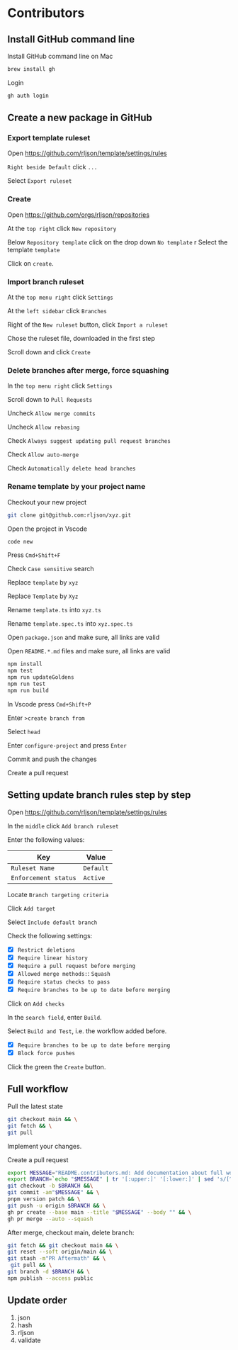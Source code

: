 # Contributors

## Install GitHub command line

Install GitHub command line on Mac

```bash
brew install gh
```

Login

```bash
gh auth login
```

## Create a new package in GitHub

### Export template ruleset

Open <https://github.com/rljson/template/settings/rules>

`Right beside Default` click `...`

Select `Export ruleset`

### Create

Open <https://github.com/orgs/rljson/repositories>

At the `top right` click `New repository`

Below `Repository template` click on the drop down `No template`
r
Select the template `template`

Click on `create`.

### Import branch ruleset

At the `top menu right` click `Settings`

At the `left sidebar` click `Branches`

Right of the `New ruleset` button, click `Import a ruleset`

Chose the ruleset file, downloaded in the first step

Scroll down and click `Create`

### Delete branches after merge, force squashing

In the `top menu right` click `Settings`

Scroll down to `Pull Requests`

Uncheck `Allow merge commits`

Uncheck `Allow rebasing`

Check `Always suggest updating pull request branches`

Check `Allow auto-merge`

Check `Automatically delete head branches`

### Rename template by your project name

Checkout your new project

```bash
git clone git@github.com:rljson/xyz.git
```

Open the project in Vscode

```bash
code new
```

Press `Cmd+Shift+F`

Check `Case sensitive` search

Replace `template` by `xyz`

Replace `Template` by `Xyz`

Rename `template.ts` into `xyz.ts`

Rename `template.spec.ts` into `xyz.spec.ts`

Open `package.json` and make sure, all links are valid

Open `README.*.md` files and make sure, all links are valid

```bash
npm install
npm test
npm run updateGoldens
npm run test
npm run build
```

In Vscode press `Cmd+Shift+P`

Enter `>create branch from`

Select `head`

Enter `configure-project` and press `Enter`

Commit and push the changes

Create a pull request

## Setting update branch rules step by step

Open <https://github.com/rljson/template/settings/rules>

In the `middle` click `Add branch ruleset`

Enter the following values:

| Key                  | Value     |
| -------------------- | --------- |
| `Ruleset Name`       | `Default` |
| `Enforcement status` | `Active`  |

Locate `Branch targeting criteria`

Click `Add target`

Select `Include default branch`

Check the following settings:

- [x] `Restrict deletions`
- [x] `Require linear history`
- [x] `Require a pull request before merging`
- [x] `Allowed merge methods:`: `Squash`
- [x] `Require status checks to pass`
- [x] `Require branches to be up to date before merging`

Click on `Add checks`

In the `search field`, enter `Build`.

Select `Build and Test`, i.e. the workflow added before.

- [x] `Require branches to be up to date before merging`
- [x] `Block force pushes`

Click the green the `Create` button.

## Full workflow

Pull the latest state

```bash
git checkout main && \
git fetch && \
git pull
```

Implement your changes.

Create a pull request

```bash
export MESSAGE="README.contributors.md: Add documentation about full workflow" && \
export BRANCH=`echo "$MESSAGE" | tr '[:upper:]' '[:lower:]' | sed 's/[^a-z0-9_]/_/g'` &&\
git checkout -b $BRANCH &&\
git commit -am"$MESSAGE" && \
pnpm version patch && \
git push -u origin $BRANCH && \
gh pr create --base main --title "$MESSAGE" --body "" && \
gh pr merge --auto --squash
```

After merge, checkout main, delete branch:

```bash
git fetch && git checkout main && \
git reset --soft origin/main && \
git stash -m"PR Aftermath" && \
 git pull && \
git branch -d $BRANCH && \
npm publish --access public
```

## Update order

1. json
2. hash
3. rljson
4. validate

